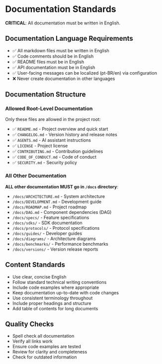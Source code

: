 # Documentation Standards

**CRITICAL**: All documentation must be written in English.

## Documentation Language Requirements

- ✅ All markdown files must be written in English
- ✅ Code comments should be in English
- ✅ README files must be in English
- ✅ API documentation must be in English
- ✅ User-facing messages can be localized (pt-BR/en) via configuration
- ❌ Never create documentation in other languages

## Documentation Structure

### Allowed Root-Level Documentation
Only these files are allowed in the project root:
- ✅ `README.md` - Project overview and quick start
- ✅ `CHANGELOG.md` - Version history and release notes
- ✅ `AGENTS.md` - AI assistant instructions
- ✅ `LICENSE` - Project license
- ✅ `CONTRIBUTING.md` - Contribution guidelines
- ✅ `CODE_OF_CONDUCT.md` - Code of conduct
- ✅ `SECURITY.md` - Security policy

### All Other Documentation
**ALL other documentation MUST go in `/docs` directory**:
- `/docs/ARCHITECTURE.md` - System architecture
- `/docs/DEVELOPMENT.md` - Development guide
- `/docs/ROADMAP.md` - Project roadmap
- `/docs/DAG.md` - Component dependencies (DAG)
- `/docs/specs/` - Feature specifications
- `/docs/sdks/` - SDK documentation
- `/docs/protocols/` - Protocol specifications
- `/docs/guides/` - Developer guides
- `/docs/diagrams/` - Architecture diagrams
- `/docs/benchmarks/` - Performance benchmarks
- `/docs/versions/` - Version release reports

## Content Standards

- Use clear, concise English
- Follow standard technical writing conventions
- Include code examples where appropriate
- Keep documentation up-to-date with code changes
- Use consistent terminology throughout
- Include proper headings and structure
- Add table of contents for long documents

## Quality Checks

- Spell check all documentation
- Verify all links work
- Ensure code examples are tested
- Review for clarity and completeness
- Check for outdated information
